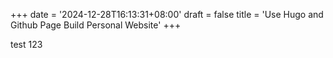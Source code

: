 +++
date = '2024-12-28T16:13:31+08:00'
draft = false
title = 'Use Hugo and Github Page Build Personal Website'
+++

test 123
